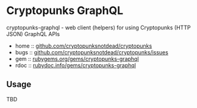 # Cryptopunks GraphQL


cryptopunks-graphql - web client (helpers) for using Cryptopunks (HTTP JSON) GraphQL APIs


* home  :: [github.com/cryptopunksnotdead/cryptopunks](https://github.com/cryptopunksnotdead/cryptopunks)
* bugs  :: [github.com/cryptopunksnotdead/cryptopunks/issues](https://github.com/cryptopunksnotdead/cryptopunks/issues)
* gem   :: [rubygems.org/gems/cryptopunks-graphql](https://rubygems.org/gems/cryptopunks-graphql)
* rdoc  :: [rubydoc.info/gems/cryptopunks-graphql](http://rubydoc.info/gems/cryptopunks-graphql)




## Usage


TBD


